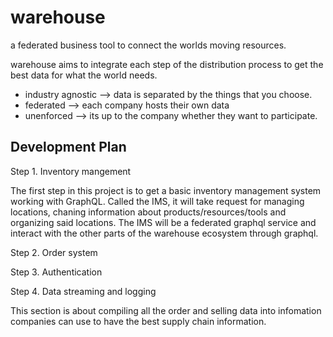 # warehouse
a federated business tool to connect the worlds moving resources.

warehouse aims to integrate each step of the distribution process to get the best data for what the world needs.

- industry agnostic --> data is separated by the things that you choose.
- federated --> each company hosts their own data 
- unenforced --> its up to the company whether they want to participate.

## Development Plan

Step 1. Inventory mangement

  The first step in this project is to get a basic inventory management system working with GraphQL. Called the IMS, it will take request for managing locations, chaning information about products/resources/tools and organizing said locations. The IMS will be a federated graphql service and interact with the other parts of the warehouse ecosystem through graphql. 

Step 2. Order system

Step 3. Authentication

Step 4. Data streaming and logging

  This section is about compiling all the order and selling data into infomation companies can use to have the best supply chain information.
